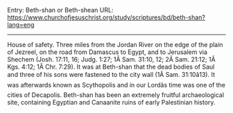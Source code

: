 Entry: Beth-shan or Beth-shean
URL: https://www.churchofjesuschrist.org/study/scriptures/bd/beth-shan?lang=eng

---

House of safety. Three miles from the Jordan River on the edge of the plain of Jezreel, on the road from Damascus to Egypt, and to Jerusalem via Shechem (Josh. 17:11, 16; Judg. 1:27; 1Â Sam. 31:10, 12; 2Â Sam. 21:12; 1Â Kgs. 4:12; 1Â Chr. 7:29). It was at Beth-shan that the dead bodies of Saul and three of his sons were fastened to the city wall (1Â Sam. 31:10â13). It was afterwards known as Scythopolis and in our Lordâs time was one of the cities of Decapolis. Beth-shan has been an extremely fruitful archaeological site, containing Egyptian and Canaanite ruins of early Palestinian history.
